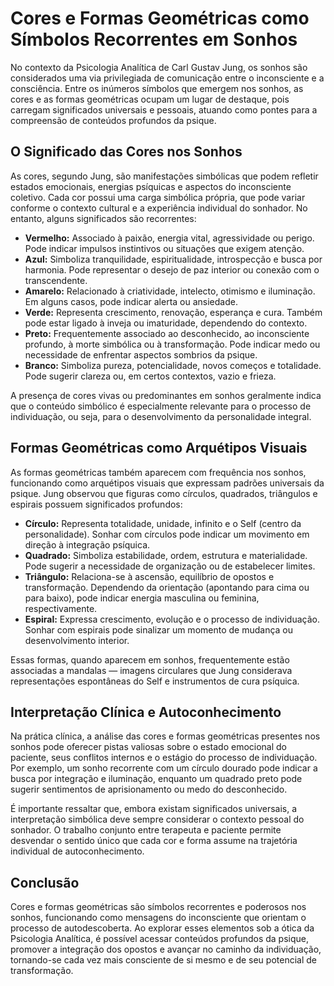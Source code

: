 
# Cores e Formas Geométricas como Símbolos Recorrentes em Sonhos

No contexto da Psicologia Analítica de Carl Gustav Jung, os sonhos são considerados uma via privilegiada de comunicação entre o inconsciente e a consciência. Entre os inúmeros símbolos que emergem nos sonhos, as cores e as formas geométricas ocupam um lugar de destaque, pois carregam significados universais e pessoais, atuando como pontes para a compreensão de conteúdos profundos da psique.

## O Significado das Cores nos Sonhos

As cores, segundo Jung, são manifestações simbólicas que podem refletir estados emocionais, energias psíquicas e aspectos do inconsciente coletivo. Cada cor possui uma carga simbólica própria, que pode variar conforme o contexto cultural e a experiência individual do sonhador. No entanto, alguns significados são recorrentes:

- **Vermelho:** Associado à paixão, energia vital, agressividade ou perigo. Pode indicar impulsos instintivos ou situações que exigem atenção.
- **Azul:** Simboliza tranquilidade, espiritualidade, introspecção e busca por harmonia. Pode representar o desejo de paz interior ou conexão com o transcendente.
- **Amarelo:** Relacionado à criatividade, intelecto, otimismo e iluminação. Em alguns casos, pode indicar alerta ou ansiedade.
- **Verde:** Representa crescimento, renovação, esperança e cura. Também pode estar ligado à inveja ou imaturidade, dependendo do contexto.
- **Preto:** Frequentemente associado ao desconhecido, ao inconsciente profundo, à morte simbólica ou à transformação. Pode indicar medo ou necessidade de enfrentar aspectos sombrios da psique.
- **Branco:** Simboliza pureza, potencialidade, novos começos e totalidade. Pode sugerir clareza ou, em certos contextos, vazio e frieza.

A presença de cores vivas ou predominantes em sonhos geralmente indica que o conteúdo simbólico é especialmente relevante para o processo de individuação, ou seja, para o desenvolvimento da personalidade integral.

## Formas Geométricas como Arquétipos Visuais

As formas geométricas também aparecem com frequência nos sonhos, funcionando como arquétipos visuais que expressam padrões universais da psique. Jung observou que figuras como círculos, quadrados, triângulos e espirais possuem significados profundos:

- **Círculo:** Representa totalidade, unidade, infinito e o Self (centro da personalidade). Sonhar com círculos pode indicar um movimento em direção à integração psíquica.
- **Quadrado:** Simboliza estabilidade, ordem, estrutura e materialidade. Pode sugerir a necessidade de organização ou de estabelecer limites.
- **Triângulo:** Relaciona-se à ascensão, equilíbrio de opostos e transformação. Dependendo da orientação (apontando para cima ou para baixo), pode indicar energia masculina ou feminina, respectivamente.
- **Espiral:** Expressa crescimento, evolução e o processo de individuação. Sonhar com espirais pode sinalizar um momento de mudança ou desenvolvimento interior.

Essas formas, quando aparecem em sonhos, frequentemente estão associadas a mandalas — imagens circulares que Jung considerava representações espontâneas do Self e instrumentos de cura psíquica.

## Interpretação Clínica e Autoconhecimento

Na prática clínica, a análise das cores e formas geométricas presentes nos sonhos pode oferecer pistas valiosas sobre o estado emocional do paciente, seus conflitos internos e o estágio do processo de individuação. Por exemplo, um sonho recorrente com um círculo dourado pode indicar a busca por integração e iluminação, enquanto um quadrado preto pode sugerir sentimentos de aprisionamento ou medo do desconhecido.

É importante ressaltar que, embora existam significados universais, a interpretação simbólica deve sempre considerar o contexto pessoal do sonhador. O trabalho conjunto entre terapeuta e paciente permite desvendar o sentido único que cada cor e forma assume na trajetória individual de autoconhecimento.

## Conclusão

Cores e formas geométricas são símbolos recorrentes e poderosos nos sonhos, funcionando como mensagens do inconsciente que orientam o processo de autodescoberta. Ao explorar esses elementos sob a ótica da Psicologia Analítica, é possível acessar conteúdos profundos da psique, promover a integração dos opostos e avançar no caminho da individuação, tornando-se cada vez mais consciente de si mesmo e de seu potencial de transformação.
```
